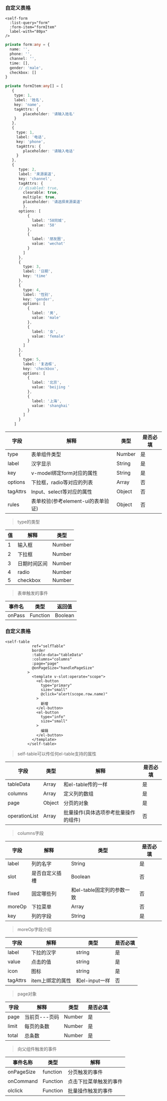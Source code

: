 ### 自定义表格

```vue
<self-form
  :list-query="form"
  :form-item="formItem"
  label-with="80px"
/>

```

```typescript
private form:any = {
  name: '',
  phone: '',
  channel: '',
  time: [],
  gender: 'male',
  checkbox: []
}

private formItem:any[] = [
   {
   	type: 1,
   	label: '姓名',
    key: 'name',
    tagAttrs: {
    	placeholder: '请输入姓名'
   	}
   },
   {
     type: 1,
     label: '电话',
     key: 'phone',
     tagAttrs: {
        placeholder: '请输入电话'
     }
   },
   {
      type: 2,
      label: '来源渠道',
      key: 'channel',
      tagAttrs: {
      // disabled: true,
        clearable: true,
        multiple: true,
        placeholder: '请选择来源渠道'
    	},
      options: [
          {
            label: '58同城',
            value: '58'
          },
          {
            label: '朋友圈',
            value: 'wechat'
          }
        ]
      },
      {
        type: 3,
        label: '日期',
        key: 'time'
      },
      {
        type: 4,
        label: '性别',
        key: 'gender',
        options: [
          {
            label: '男',
            value: 'male'
          },
          {
            label: '女',
            value: 'female'
          }
        ]
      },
      {
        type: 5,
        label: '复选框',
        key: 'checkbox',
        options: [
          {
            label: '北京',
            value: 'beijing '
          },
          {
            label: '上海',
            value: 'shanghai'
          }
        ]
      }
    ]
```

| 字段     | 解释                               | 类型   | 是否必填 |
| -------- | ---------------------------------- | ------ | -------- |
| type     | 表单组件类型                       | Number | 是       |
| label    | 汉字显示                           | String | 是       |
| key      | v-model绑定form对应的属性          | String | 是       |
| options  | 下拉框，radio等对应的列表          | Array  | 否       |
| tagAttrs | Input、select等对应的属性          | Object | 否       |
| rules    | 表单校验(参考element-ui的表单验证) | Object | 否       |

> type的类型

| 值   | 解释         | 类型   |
| ---- | ------------ | ------ |
| 1    | 输入框       | Number |
| 2    | 下拉框       | Number |
| 3    | 日期时间区间 | Number |
| 4    | radio        | Number |
| 5    | checkbox     | Number |

> 表单触发的事件

| 事件名 | 类型     | 返回值  |
| ------ | -------- | ------- |
| onPass | Function | Boolean |



### 自定义表格

```vue
<self-table
            ref="selfTable"
            border
            :table-data="tableData"
            :columns="columns"
            :page="page"
            @onPageSize="handlePageSize"
          >
            <template v-slot:operate="scope">
              <el-button
                type="primary"
                size="small"
                @click="alert(scope.row.name)"
              >
                新增
              </el-button>
              <el-button
                type="info"
                size="small"
              >
                编辑
              </el-button>
            </template>
          </self-table>
```

> self-table可以传任何el-table支持的属性

| 字段          | 类型   | 解释                                 | 是否必填 |
| ------------- | ------ | ------------------------------------ | -------- |
| tableData     | Array  | 和el-table传的一样                   | 是       |
| columns       | Array  | 定义列的数组                         | 是       |
| page          | Object | 分页的对象                           | 是       |
| operationList | Array  | 批量操作(具体选项参考批量操作的组件) | 否       |

> columns字段

| 字段   | 解释           | 类型                       | 是否必填 |
| ------ | -------------- | -------------------------- | -------- |
| label  | 列的名字       | String                     | 是       |
| slot   | 是否自定义插槽 | Boolean                    | 否       |
| fixed  | 固定哪些列     | 和el-table固定列的参数一致 | 否       |
| moreOp | 下拉菜单       | Array                      | 否       |
| key    | 列的字段       | String                     | 是       |

> moreOp字段介绍

| 字段     | 解释             | 类型           | 是否必填 |
| -------- | ---------------- | -------------- | -------- |
| label    | 下拉的汉字       | string         | 是       |
| value    | 点击的值         | string         | 是       |
| icon     | 图标             | string         | 是       |
| tagAttrs | item上绑定的属性 | 和el-input一样 | 否       |



> page对象

| 字段  | 解释          | 类型   | 是否必填 |
| ----- | ------------- | ------ | -------- |
| page  | 当前页---页码 | Number | 是       |
| limit | 每页的条数    | Number | 是       |
| total | 总条数        | Number | 是       |

> 向父组件触发的事件



| 事件名称   | 类型     | 解释                   |
| ---------- | -------- | ---------------------- |
| onPageSize | function | 分页触发的事件         |
| onCommand  | Function | 点击下拉菜单触发的事件 |
| olclick    | Function | 批量操作触发的事件     |

